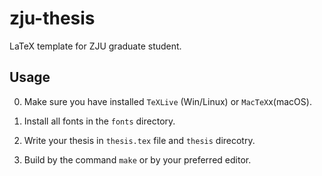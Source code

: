 # zju-thesis
LaTeX template for ZJU graduate student.

## Usage

0. Make sure you have installed `TeXLive` (Win/Linux) or `MacTeX`x(macOS).

1. Install all fonts in the `fonts` directory.

2. Write your thesis in `thesis.tex` file and `thesis` direcotry.

3. Build by the command `make` or by your preferred editor.
